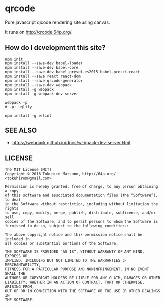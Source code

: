 qrcode
======

Pure javascript qrcode rendering site using canvas.

It runs on http://qrcode.64p.org/.

## How do I development this site?

    npm init
    npm install --save-dev babel-loader
    npm install --save-dev babel-core
    npm install --save-dev babel-preset-es2015 babel-preset-react
    npm install --save react react-dom
    npm install --save qrcode-generator
    npm install --save-dev webpack
    npm install -g webpack
    npm install -g webpack-dev-server

    webpack -p
    # -p: uglify

    npm install -g eslint

## SEE ALSO

 * https://webpack.github.io/docs/webpack-dev-server.html

## LICENSE

    The MIT License (MIT)
    Copyright © 2016 Tokuhiro Matsuno, http://64p.org/ <tokuhirom@gmail.com>

    Permission is hereby granted, free of charge, to any person obtaining a copy
    of this software and associated documentation files (the “Software”), to deal
    in the Software without restriction, including without limitation the rights
    to use, copy, modify, merge, publish, distribute, sublicense, and/or sell
    copies of the Software, and to permit persons to whom the Software is
    furnished to do so, subject to the following conditions:

    The above copyright notice and this permission notice shall be included in
    all copies or substantial portions of the Software.

    THE SOFTWARE IS PROVIDED “AS IS”, WITHOUT WARRANTY OF ANY KIND, EXPRESS OR
    IMPLIED, INCLUDING BUT NOT LIMITED TO THE WARRANTIES OF MERCHANTABILITY,
    FITNESS FOR A PARTICULAR PURPOSE AND NONINFRINGEMENT. IN NO EVENT SHALL THE
    AUTHORS OR COPYRIGHT HOLDERS BE LIABLE FOR ANY CLAIM, DAMAGES OR OTHER
    LIABILITY, WHETHER IN AN ACTION OF CONTRACT, TORT OR OTHERWISE, ARISING FROM,
    OUT OF OR IN CONNECTION WITH THE SOFTWARE OR THE USE OR OTHER DEALINGS IN
    THE SOFTWARE.


